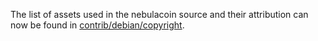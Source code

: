 The list of assets used in the nebulacoin source and their attribution can now be found in [contrib/debian/copyright](../contrib/debian/copyright).
